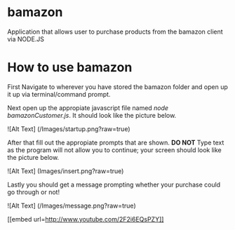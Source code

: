# bamazon
Application that allows user to purchase products from the bamazon client via NODE.JS

# How to use bamazon

First Navigate to wherever you have stored the bamazon folder and open up it up via terminal/command prompt.

Next open up the appropiate javascript file named *node bamazonCustomer.js*.  It should look like the picture 
below.

![Alt Text]
(/Images/startup.png?raw=true)

After that fill out the appropiate prompts that are shown.  __DO NOT__ Type text as the program will not allow
you to continue; your screen should look like the picture below.

![Alt Text]
(Images/insert.png?raw=true)


Lastly you should get a message prompting whether your purchase could go through or not!

![Alt Text]
(/Images/message.png?raw=true)

[[embed url=http://www.youtube.com/2F2i6EQsPZY]]
